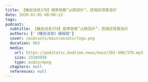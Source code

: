 ```yaml
---
title: 【睡前消息370】烟草销售“止跌回升”，控烟还得靠涨价
date: 2020-01-01 00:06:13
tags:
podcast:
  subtitle: 【睡前消息370】烟草销售“止跌回升”，控烟还得靠涨价
  authors: ['《睡前消息》编辑部']
  cover: /podcasts/main/assets/logo.png
  duration: 963
  media:
    url: https://podstatic.bedtime.news/main/301-400/370.mp3
    size: 23103936
    type: audio/mpeg
  chapters: null
  references: null
---
```

